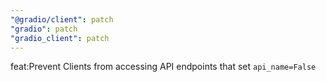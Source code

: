 ```yaml
---
"@gradio/client": patch
"gradio": patch
"gradio_client": patch
---
```


feat:Prevent Clients from accessing API endpoints that set `api_name=False`
